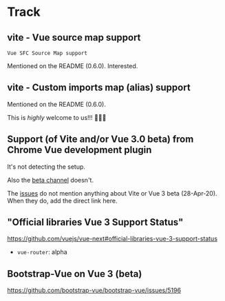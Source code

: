 # Track

## vite - Vue source map support

```
Vue SFC Source Map support
```

Mentioned on the README (0.6.0). Interested.

## vite - Custom imports map (alias) support

Mentioned on the README (0.6.0). 

This is *highly* welcome to us!!! 🎉🎊🍬

## Support (of Vite and/or Vue 3.0 beta) from Chrome Vue development plugin

It's not detecting the setup.

Also the [beta channel](https://chrome.google.com/webstore/detail/vuejs-devtools/ljjemllljcmogpfapbkkighbhhppjdbg) doesn't.

The [issues](https://github.com/vuejs/vue-devtools/issues) do not mention anything about Vite or Vue 3 beta (28-Apr-20). When they do, add the direct link here.



## "Official libraries Vue 3 Support Status" 

https://github.com/vuejs/vue-next#official-libraries-vue-3-support-status

- `vue-router`: alpha


## Bootstrap-Vue on Vue 3 (beta)

https://github.com/bootstrap-vue/bootstrap-vue/issues/5196



